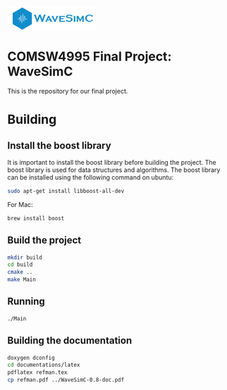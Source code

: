 ![WaveSimC](WaveSimCLogo.png)

# COMSW4995 Final Project: WaveSimC

This is the repository for our final project.

# Building

## Install the boost library

It is important to install the boost library before building the project. The boost library is used for data structures and algorithms. The boost library can be installed using the following command on ubuntu:

```bash
sudo apt-get install libboost-all-dev
```

For Mac:

```bash
brew install boost
```

## Build the project

```bash
mkdir build
cd build
cmake ..
make Main
```

## Running

```bash
./Main
```

## Building the documentation

```bash
doxygen dconfig
cd documentations/latex
pdflatex refman.tex
cp refman.pdf ../WaveSimC-0.8-doc.pdf
```
